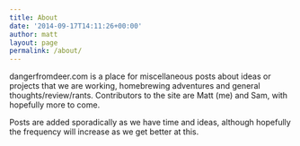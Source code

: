 ```yaml
---
title: About
date: '2014-09-17T14:11:26+00:00'
author: matt
layout: page
permalink: /about/
---
```


dangerfromdeer.com is a place for miscellaneous posts about ideas or projects that we are working, homebrewing adventures and general thoughts/review/rants. Contributors to the site are Matt (me) and Sam, with hopefully more to come. 

Posts are added sporadically as we have time and ideas, although hopefully the frequency will increase as we get better at this.